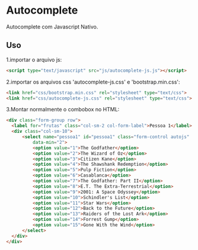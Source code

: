 # Autocomplete
Autocomplete com Javascript Nativo.

## Uso

1.importar o arquivo js:
```html
<script type="text/javascript" src="js/autocomplete-js.js"></script>
```

2.importar os arquivos css 'autocomplete-js.css' e 'bootstrap.min.css':
```html
<link href="css/bootstrap.min.css" rel="stylesheet" type="text/css">
<link href="css/autocomplete-js.css" rel="stylesheet" type="text/css">
```

3.Montar normalmente o combobox no HTML:
```html
<div class="form-group row">
  <label for="frutas" class="col-sm-2 col-form-label">Pessoa 1</label>
  <div class="col-sm-10">
      <select name="pessoa1" id="pessoa1" class="form-control autojs" 
          data-min="2">
          <option value="1">The Godfather</option>
          <option value="2">The Wizard of Oz</option>
          <option value="3">Citizen Kane</option>
          <option value="4">The Shawshank Redemption</option>
          <option value="5">Pulp Fiction</option>
          <option value="6">Casablanca</option>
          <option value="7">The Godfather: Part II</option>
          <option value="8">E.T. The Extra-Terrestrial</option>
          <option value="9">2001: A Space Odyssey</option>
          <option value="10">Schindler's List</option>
          <option value="11">Star Wars</option>
          <option value="12">Back to the Future</option>
          <option value="13">Raiders of the Lost Ark</option>
          <option value="14">Forrest Gump</option>
          <option value="15">Gone With the Wind</option>
      </select>
  </div>
</div>
```
